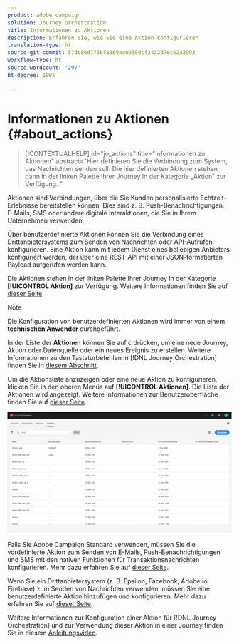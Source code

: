 ```yaml
---
product: adobe campaign
solution: Journey Orchestration
title: Informationen zu Aktionen
description: Erfahren Sie, wie Sie eine Aktion konfigurieren
translation-type: ht
source-git-commit: 57dc86d775bf8860aa09300cf2432d70c62a2993
workflow-type: ht
source-wordcount: '297'
ht-degree: 100%

---
```



# Informationen zu Aktionen {#about_actions}

>[!CONTEXTUALHELP]
>id="jo_actions"
>title="Informationen zu Aktionen"
>abstract="Hier definieren Sie die Verbindung zum System, das Nachrichten senden soll. Die hier definierten Aktionen stehen dann in der linken Palette Ihrer Journey in der Kategorie „Aktion“ zur Verfügung. "

Aktionen sind Verbindungen, über die Sie Kunden personalisierte Echtzeit-Erlebnisse bereitstellen können. Dies sind z. B. Push-Benachrichtigungen, E-Mails, SMS oder andere digitale Interaktionen, die Sie in Ihrem Unternehmen verwenden. 

Über benutzerdefinierte Aktionen können Sie die Verbindung eines Drittanbietersystems zum Senden von Nachrichten oder API-Aufrufen konfigurieren. Eine Aktion kann mit jedem Dienst eines beliebigen Anbieters konfiguriert werden, der über eine REST-API mit einer JSON-formatierten Payload aufgerufen werden kann.

Die Aktionen stehen in der linken Palette Ihrer Journey in der Kategorie **[!UICONTROL Aktion]** zur Verfügung. Weitere Informationen finden Sie auf [dieser Seite](../building-journeys/about-action-activities.md).

>[!NOTE]
>
>Die Konfiguration von benutzerdefinierten Aktionen wird immer von einem **technischen Anwender** durchgeführt.

In der Liste der **Aktionen** können Sie auf c drücken, um eine neue Journey, Aktion oder Datenquelle oder ein neues Ereignis zu erstellen. Weitere Informationen zu den Tastaturbefehlen in [!DNL Journey Orchestration] finden Sie in [diesem Abschnitt](../about/user-interface.md#section_ksq_zr1_ffb).

Um die Aktionsliste anzuzeigen oder eine neue Aktion zu konfigurieren, klicken Sie in den oberen Menüs auf **[!UICONTROL Aktionen]**. Die Liste der Aktionen wird angezeigt. Weitere Informationen zur Benutzeroberfläche finden Sie auf [dieser Seite](../about/user-interface.md).

![](../assets/custom1.png)

Falls Sie Adobe Campaign Standard verwenden, müssen Sie die vordefinierte Aktion zum Senden von E-Mails, Push-Benachrichtigungen und SMS mit den nativen Funktionen für Transaktionsnachrichten konfigurieren. Mehr dazu erfahren Sie auf [dieser Seite](../action/working-with-adobe-campaign.md).

Wenn Sie ein Drittanbietersystem (z. B. Epsilon, Facebook, Adobe.io, Firebase) zum Senden von Nachrichten verwenden, müssen Sie eine benutzerdefinierte Aktion hinzufügen und konfigurieren. Mehr dazu erfahren Sie auf [dieser Seite](../action/about-custom-action-configuration.md).

Weitere Informationen zur Konfiguration einer Aktion für [!DNL Journey Orchestration] und zur Verwendung dieser Aktion in einer Journey finden Sie in diesem [Anleitungsvideo](https://docs.adobe.com/content/help/de-DE/platform-learn/tutorials/journey-orchestration/configure-actions.html).
